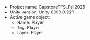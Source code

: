 <!-- UNITY CODE ASSIST INSTRUCTIONS START -->
- Project name: CapstoneTFS_Fall2025
- Unity version: Unity 6000.0.32f1
- Active game object:
  - Name: Player
  - Tag: Player
  - Layer: Player
<!-- UNITY CODE ASSIST INSTRUCTIONS END -->